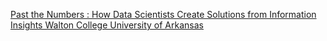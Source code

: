 [Past the Numbers : How Data Scientists Create Solutions from Information   Insights   Walton College   University of Arkansas ](https://qi.tc/qi/6309)